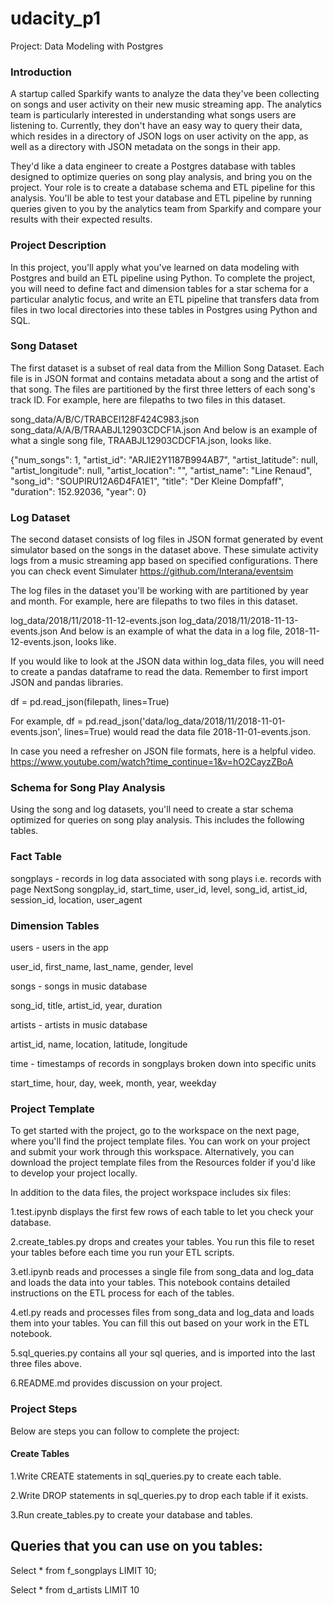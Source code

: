 # udacity_p1
</h1>Project: Data Modeling with Postgres</h1>

<h3>Introduction</h3>

A startup called Sparkify wants to analyze the data they've been collecting on songs and user activity on their new music streaming app. The analytics team is particularly interested in understanding what songs users are listening to. Currently, they don't have an easy way to query their data, which resides in a directory of JSON logs on user activity on the app, as well as a directory with JSON metadata on the songs in their app.

They'd like a data engineer to create a Postgres database with tables designed to optimize queries on song play analysis, and bring you on the project. Your role is to create a database schema and ETL pipeline for this analysis. You'll be able to test your database and ETL pipeline by running queries given to you by the analytics team from Sparkify and compare your results with their expected results.

<h3>Project Description</h3>

In this project, you'll apply what you've learned on data modeling with Postgres and build an ETL pipeline using Python. To complete the project, you will need to define fact and dimension tables for a star schema for a particular analytic focus, and write an ETL pipeline that transfers data from files in two local directories into these tables in Postgres using Python and SQL.



<h3>Song Dataset</h3>

The first dataset is a subset of real data from the Million Song Dataset. Each file is in JSON format and contains metadata about a song and the artist of that song. The files are partitioned by the first three letters of each song's track ID. For example, here are filepaths to two files in this dataset.

song_data/A/B/C/TRABCEI128F424C983.json
song_data/A/A/B/TRAABJL12903CDCF1A.json
And below is an example of what a single song file, TRAABJL12903CDCF1A.json, looks like.

{"num_songs": 1, "artist_id": "ARJIE2Y1187B994AB7", "artist_latitude": null, "artist_longitude": null, "artist_location": "", "artist_name": "Line Renaud", "song_id": "SOUPIRU12A6D4FA1E1", "title": "Der Kleine Dompfaff", "duration": 152.92036, "year": 0}

<h3>Log Dataset</h3>

The second dataset consists of log files in JSON format generated by  event simulator based on the songs in the dataset above. These simulate activity logs from a music streaming app based on specified configurations. There you can check event Simulater https://github.com/Interana/eventsim

The log files in the dataset you'll be working with are partitioned by year and month. For example, here are filepaths to two files in this dataset.

log_data/2018/11/2018-11-12-events.json
log_data/2018/11/2018-11-13-events.json
And below is an example of what the data in a log file, 2018-11-12-events.json, looks like.


If you would like to look at the JSON data within log_data files, you will need to create a pandas dataframe to read the data. Remember to first import JSON and pandas libraries.

df = pd.read_json(filepath, lines=True)

For example, df = pd.read_json('data/log_data/2018/11/2018-11-01-events.json', lines=True) would read the data file 2018-11-01-events.json.

In case you need a refresher on JSON file formats, here is a helpful video. https://www.youtube.com/watch?time_continue=1&v=hO2CayzZBoA


<h3>Schema for Song Play Analysis</h3>
Using the song and log datasets, you'll need to create a star schema optimized for queries on song play analysis. This includes the following tables.

<h3>Fact Table</h3>
songplays - records in log data associated with song plays i.e. records with page NextSong
songplay_id, start_time, user_id, level, song_id, artist_id, session_id, location, user_agent

<h3>Dimension Tables</h3>

users - users in the app

user_id, first_name, last_name, gender, level

songs - songs in music database

song_id, title, artist_id, year, duration

artists - artists in music database

artist_id, name, location, latitude, longitude

time - timestamps of records in songplays broken down into specific units

start_time, hour, day, week, month, year, weekday


<h3>Project Template</h3>

To get started with the project, go to the workspace on the next page, where you'll find the project template files. You can work on your project and submit your work through this workspace. Alternatively, you can download the project template files from the Resources folder if you'd like to develop your project locally.

In addition to the data files, the project workspace includes six files:

1.test.ipynb displays the first few rows of each table to let you check your database.

2.create_tables.py drops and creates your tables. You run this file to reset your tables before each time you run your ETL scripts.

3.etl.ipynb reads and processes a single file from song_data and log_data and loads the data into your tables. This notebook contains detailed instructions on the ETL process for each of the tables.

4.etl.py reads and processes files from song_data and log_data and loads them into your tables. You can fill this out based on your work in the ETL notebook.

5.sql_queries.py contains all your sql queries, and is imported into the last three files above.

6.README.md provides discussion on your project.


<h3>Project Steps</h3>
Below are steps you can follow to complete the project:

<h4>Create Tables</h4>
1.Write CREATE statements in sql_queries.py to create each table.

2.Write DROP statements in sql_queries.py to drop each table if it exists.

3.Run create_tables.py to create your database and tables.



<h2>Queries that you can use on you tables:</h2>

Select * from f_songplays LIMIT 10;

Select * from d_artists   LIMIT 10




